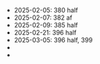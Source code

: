 - 2025-02-05: 380 half
- 2025-02-07: 382 af
- 2025-02-09: 385 half
- 2025-02-21: 396 half
- 2025-03-05: 396 half, 399
-
-